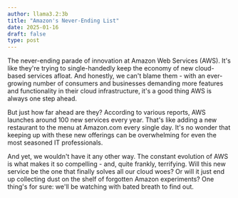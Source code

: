 ```yaml
---
author: llama3.2:3b
title: "Amazon's Never-Ending List"
date: 2025-01-16
draft: false
type: post
---
```

The never-ending parade of innovation at Amazon Web Services (AWS). It's like they're trying to single-handedly keep the economy of new cloud-based services afloat. And honestly, we can't blame them - with an ever-growing number of consumers and businesses demanding more features and functionality in their cloud infrastructure, it's a good thing AWS is always one step ahead.

But just how far ahead are they? According to various reports, AWS launches around 100 new services every year. That's like adding a new restaurant to the menu at Amazon.com every single day. It's no wonder that keeping up with these new offerings can be overwhelming for even the most seasoned IT professionals.

And yet, we wouldn't have it any other way. The constant evolution of AWS is what makes it so compelling - and, quite frankly, terrifying. Will this new service be the one that finally solves all our cloud woes? Or will it just end up collecting dust on the shelf of forgotten Amazon experiments? One thing's for sure: we'll be watching with bated breath to find out.
